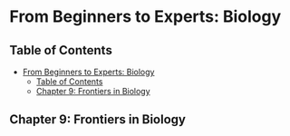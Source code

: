 # From Beginners to Experts: Biology
## Table of Contents
- [From Beginners to Experts: Biology](#from-beginners-to-experts-biology)
  - [Table of Contents](#table-of-contents)
  - [Chapter 9: Frontiers in Biology](#chapter-9-frontiers-in-biology)

## Chapter 9: Frontiers in Biology